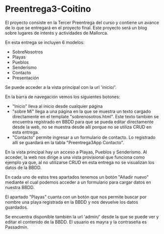 # Preentrega3-Coitino

El proyecto consiste en la Tercer Preentrega del curso y contiene un avance de lo que se entregará en el proyecto final. Este proyecto será un blog sobre lugares de interés y actividades de Mallorca.

En esta entrega se incluyen 6 modelos:
 - SobreNosotros
 - Playas
 - Pueblos
 - Senderismo
 - Contacto
 - Presentación

Se puede acceder a la vista principal con la url 'inicio/'.

En la barra de navegación vemos los siguientes botones:
 - "Inicio" lleva al inicio desde cualquier página
 - "sobre Mí" llega a una página en la que se muestra un texto cargado directamente en el template "sobrenosotros.html". Este texto también se encuentra registrado en BBDD para que se pueda editar directamente desde la web, no se muestra desde allí porque no se utiliza CRUD en esta entrega.
 - "Contacto" permite ingresar a un formulario de contacto. Lo registrado allí se guardará en la tabla "Preentrega3App Contacto". 

En la vista principal hay un acceso a Playas, Pueblos y Senderismo. Al acceder, la web nos dirige a una vista provisional que funciona como ejemplo ya que, al no utilizarse CRUD en esta entrega no se visualizan los datos de la BBDD.

En cada uno de estos tres apartados tenemos un botón "Añadir nuevo" mediante el cual podemos acceder a un formulario para cargar datos en nuestra BBDD.

El apartado "Playas" cuanta con un botón que nos permite buscar por nombre una playa registrada en la BBDD y nos devuelve los datos guardados.

Se encuentra disponible también la url 'admin/' desde la que se puede ver y editar el contenido de la BBDD. El usuario es mayra y la contraseña es Passadmin.

